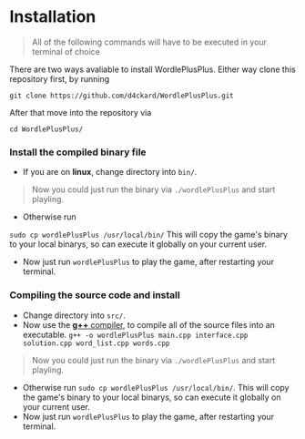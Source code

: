 # Installation

> All of the following commands will have to be executed in your terminal of choice

There are two ways avaliable to install WordlePlusPlus.
Either way clone this repository first, by running

```git clone https://github.com/d4ckard/WordlePlusPlus.git```

After that move into the repository via 

```cd WordlePlusPlus/```

### Install the compiled binary file
- If you are on **linux**, change directory into ```bin/```.
> Now you could just run the binary via ```./wordlePlusPlus``` and start playling.
- Otherwise run 

```sudo cp wordlePlusPlus /usr/local/bin/```
This will copy the game's binary to your local binarys, so can execute it globally on your current user. 
- Now just run ```wordlePlusPlus``` to play the game, after restarting your terminal.

### Compiling the source code and install

- Change directory into ```src/```.
- Now use the [**g++** compiler](https://www.geeksforgeeks.org/compiling-with-g-plus-plus/), to compile all of the source files into an executable.
```g++ -o wordlePlusPlus main.cpp interface.cpp solution.cpp word_list.cpp words.cpp```
> Now you could just run the binary via ```./wordlePlusPlus``` and start playling.
- Otherwise run ```sudo cp wordlePlusPlus /usr/local/bin/```. This will copy the game's binary to your local binarys, so can execute it globally on your current user.
- Now just run ```wordlePlusPlus``` to play the game, after restarting your terminal.
